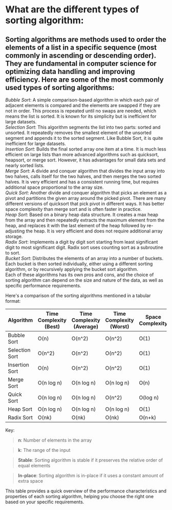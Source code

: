 # What are the different types of sorting algorithm:

## Sorting algorithms are methods used to order the elements of a list in a specific sequence (most commonly in ascending or descending order). They are fundamental in computer science for optimizing data handling and improving efficiency. Here are some of the most commonly used types of sorting algorithms:

*Bubble Sort*: A simple comparison-based algorithm in which each pair of adjacent elements is compared and the elements are swapped if they are not in order. This process is repeated until no swaps are needed, which means the list is sorted. It is known for its simplicity but is inefficient for large datasets.  
*Selection Sort*: This algorithm segments the list into two parts: sorted and unsorted. It repeatedly removes the smallest element of the unsorted segment and appends it to the sorted segment. Like Bubble Sort, it is quite inefficient for large datasets.  
*Insertion Sort*: Builds the final sorted array one item at a time. It is much less efficient on large lists than more advanced algorithms such as quicksort, heapsort, or merge sort. However, it has advantages for small data sets and nearly sorted lists.  
*Merge Sort*: A divide and conquer algorithm that divides the input array into two halves, calls itself for the two halves, and then merges the two sorted halves. It is very efficient and has a consistent running time, but requires additional space proportional to the array size.  
*Quick Sort*: Another divide and conquer algorithm that picks an element as a pivot and partitions the given array around the picked pivot. There are many different versions of quicksort that pick pivot in different ways. It has better space complexity than merge sort and is often faster in practice.  
*Heap Sort*: Based on a binary heap data structure. It creates a max heap from the array and then repeatedly extracts the maximum element from the heap, and replaces it with the last element of the heap followed by re-adjusting the heap. It is very efficient and does not require additional array storage.  
*Radix Sort*: Implements a digit by digit sort starting from least significant digit to most significant digit. Radix sort uses counting sort as a subroutine to sort.  
*Bucket Sort*: Distributes the elements of an array into a number of buckets. Each bucket is then sorted individually, either using a different sorting algorithm, or by recursively applying the bucket sort algorithm.  
Each of these algorithms has its own pros and cons, and the choice of sorting algorithm can depend on the size and nature of the data, as well as specific performance requirements.

Here's a comparison of the sorting algorithms mentioned in a tabular format:

| Algorithm | Time Complexity (Best) | Time Complexity (Average) | Time Complexity (Worst) | Space Complexity | Stable | In-place |
| --- | --- | --- | --- | --- | --- | --- |
| Bubble Sort | O(n) | O(n^2) | O(n^2) | O(1) | Yes | Yes |
| Selection Sort | O(n^2) | O(n^2) | O(n^2) | O(1) | No | Yes |
| Insertion Sort | O(n) | O(n^2) | O(n^2) | O(1) | Yes | Yes |
| Merge Sort | O(n log n) | O(n log n) | O(n log n) | O(n) | Yes | No |
| Quick Sort | O(n log n) | O(n log n) | O(n^2) | O(log n) | No | Yes |
| Heap Sort | O(n log n) | O(n log n) | O(n log n) | O(1) | No | Yes |
| Radix Sort | O(nk) | O(nk) | O(nk) | O(n+k) | Yes | No |

Key:
> **n**: Number of elements in the array

> **k**: The range of the input

> **Stable**: Sorting algorithm is stable if it preserves the relative order of equal elements

> **In-place**: Sorting algorithm is in-place if it uses a constant amount of extra space

This table provides a quick overview of the performance characteristics and properties of each sorting algorithm, helping you choose the right one based on your specific requirements.
